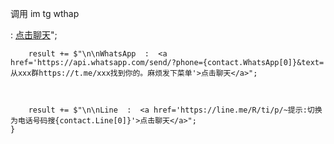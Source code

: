 调用 im tg wthap 


  :  <a href='https://t.me/{contact.Telegram[0]}'>点击聊天</a>";

        result += $"\n\nWhatsApp  :  <a href='https://api.whatsapp.com/send/?phone={contact.WhatsApp[0]}&text=从xxx群https://t.me/xxx找到你的。麻烦发下菜单'>点击聊天</a>";
               


        result += $"\n\nLine  :  <a href='https://line.me/R/ti/p/~提示:切换为电话号码搜{contact.Line[0]}'>点击聊天</a>";
    }
